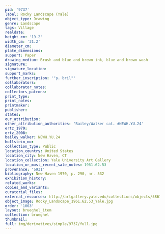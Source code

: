 ```yaml
---
pid: '9737'
label: Rocky Landscape (Yale)
object_type: Drawing
genre: Landscape
tags: Village
realdate: 
height_cm: '19.2'
width_cm: '31.2'
diameter_cm: 
plate_dimensions: 
support: Paper
drawing_medium: Brush and blue and brown ink, blue and brown wash
signature: 
signature_location: 
support_marks: 
further_inscription: '"p. bril"'
collaborators: 
collaborator_notes: 
collectors_patrons: 
print_type: 
print_notes: 
printmaker: 
publisher: 
states: 
our_attribution: 
other_attribution_authorities: 'Bailey/Walker cat. #NEWH.YU.24'
ertz_1979: 
ertz_2008: 
bailey_walker: NEWH.YU.24
hollstein_no: 
collection_type: Public
location_country: United States
location_city: New Haven, CT
location_collection: Yale University Art Gallery
location_or_most_recent_sale_notes: 1961.62.53
provenance: '6931'
bibliography: New Haven 1970, p. 290, nr. 532
exhibition_history: 
related_works: 
copies_and_variants: 
curatorial_files: 
external_resources: http://artgallery.yale.edu/collections/objects/58610
object_image: Rocky_Landscape_1961.62.53_Yale.jpg
order: '1063'
layout: brueghel_item
collection: brueghel
thumbnail: 
full: img/derivatives/simple/9737/full.jpg
---
```

